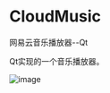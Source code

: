 # CloudMusic
网易云音乐播放器--Qt

Qt实现的一个音乐播放器。


![image](https://github.com/Nyloner/CloudMusic/blob/master/screenshot/2015-11-29%2013:13:59%E5%B1%8F%E5%B9%95%E6%88%AA%E5%9B%BE.png)
